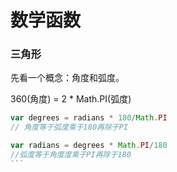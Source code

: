 # 数学函数

### 三角形

先看一个概念：角度和弧度。

360(角度) = 2 \* Math.PI(弧度)

````js
var degrees = radians * 180/Math.PI
// 角度等于弧度乘于180再除于PI

var radians = degrees * Math.PI/180
//弧度等于角度度乘于PI再除于180
```
````
